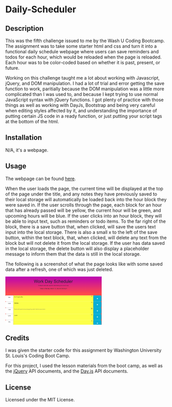 # Daily-Scheduler

## Description

This was the fifth challenge issued to me by the Wash U Coding Bootcamp. The assignment was to take some starter html and css and turn it into a functional daily schedule webpage where users can save reminders and todos for each hour, which would be reloaded when the page is reloaded. Each hour was to be color-coded based on whether it is past, present, or future. 

Working on this challenge taught me a lot about working with Javascript, jQuery, and DOM manipulation. I had a lot of trial and error getting the save function to work, paritially because the DOM manipulation was a little more complicated than I was used to, and because I kept trying to use normal JavaScript syntax with jQuery functions. I got plenty of practice with those things as well as working with DayJs, Bootstrap and being very careful when editing styles affected by it, and understanding the importance of putting certain JS code in a ready function, or just putting your script tags at the bottom of the html.

## Installation

N/A, it's a webpage.

## Usage

The webpage can be found [here](https://wolfspiderman.github.io/Daily-Scheduler/).

When the user loads the page, the current time will be displayed at the top of the page under the title, and any notes they have previously saved to their local storage will automatically be loaded back into the hour block they were saved in. If the user scrolls through the page, each block for an hour that has already passed will be yellow, the current hour will be green, and upcoming hours will be blue. If the user clicks into an hour block, they will be able to input text, such as reminders or todo items. To the far right of the block, there is a save button that, when clicked, will save the users text input into the local storage. There is also a small x to the left of the save button, within the text block, that, when clicked, will delete any text from the block but will not delete it from the local storage. If the user has data saved in the local storage, the delete button will also display a placeholder message to inform them that the data is still in the local storage.

The following is a screenshot of what the page looks like with some saved data after a refresh, one of which was just deleted.

<img src="./assets/images/daysched.png" alt="screenshot of the daily schedduler webpage" style="display: block; margin: 0; max-width: 300px;">

## Credits

I was given the starter code for this assignment by Washington University St. Louis's Coding Boot Camp.

For this project, I used the lesson materials from the boot camp, as well as the [jQuery](https://api.jquery.com/) API documents, and the [Day.js](https://day.js.org/docs/en/display/format) API documents.

## License

Licensed under the MIT License.